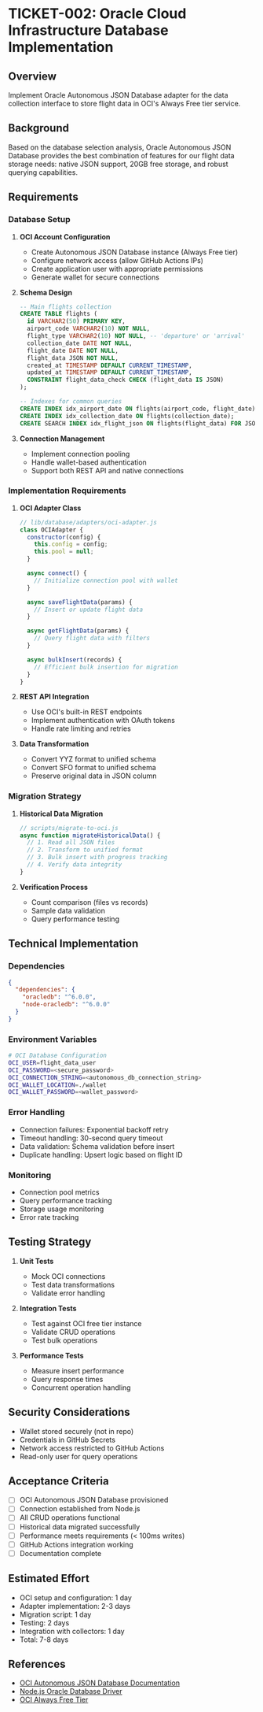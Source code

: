 # TICKET-002: Oracle Cloud Infrastructure Database Implementation

## Overview
Implement Oracle Autonomous JSON Database adapter for the data collection interface to store flight data in OCI's Always Free tier service.

## Background
Based on the database selection analysis, Oracle Autonomous JSON Database provides the best combination of features for our flight data storage needs: native JSON support, 20GB free storage, and robust querying capabilities.

## Requirements

### Database Setup
1. **OCI Account Configuration**
   - Create Autonomous JSON Database instance (Always Free tier)
   - Configure network access (allow GitHub Actions IPs)
   - Create application user with appropriate permissions
   - Generate wallet for secure connections

2. **Schema Design**
   ```sql
   -- Main flights collection
   CREATE TABLE flights (
     id VARCHAR2(50) PRIMARY KEY,
     airport_code VARCHAR2(10) NOT NULL,
     flight_type VARCHAR2(10) NOT NULL, -- 'departure' or 'arrival'
     collection_date DATE NOT NULL,
     flight_date DATE NOT NULL,
     flight_data JSON NOT NULL,
     created_at TIMESTAMP DEFAULT CURRENT_TIMESTAMP,
     updated_at TIMESTAMP DEFAULT CURRENT_TIMESTAMP,
     CONSTRAINT flight_data_check CHECK (flight_data IS JSON)
   );

   -- Indexes for common queries
   CREATE INDEX idx_airport_date ON flights(airport_code, flight_date);
   CREATE INDEX idx_collection_date ON flights(collection_date);
   CREATE SEARCH INDEX idx_flight_json ON flights(flight_data) FOR JSON;
   ```

3. **Connection Management**
   - Implement connection pooling
   - Handle wallet-based authentication
   - Support both REST API and native connections

### Implementation Requirements

1. **OCI Adapter Class**
   ```javascript
   // lib/database/adapters/oci-adapter.js
   class OCIAdapter {
     constructor(config) {
       this.config = config;
       this.pool = null;
     }

     async connect() {
       // Initialize connection pool with wallet
     }

     async saveFlightData(params) {
       // Insert or update flight data
     }

     async getFlightData(params) {
       // Query flight data with filters
     }

     async bulkInsert(records) {
       // Efficient bulk insertion for migration
     }
   }
   ```

2. **REST API Integration**
   - Use OCI's built-in REST endpoints
   - Implement authentication with OAuth tokens
   - Handle rate limiting and retries

3. **Data Transformation**
   - Convert YYZ format to unified schema
   - Convert SFO format to unified schema
   - Preserve original data in JSON column

### Migration Strategy

1. **Historical Data Migration**
   ```javascript
   // scripts/migrate-to-oci.js
   async function migrateHistoricalData() {
     // 1. Read all JSON files
     // 2. Transform to unified format
     // 3. Bulk insert with progress tracking
     // 4. Verify data integrity
   }
   ```

2. **Verification Process**
   - Count comparison (files vs records)
   - Sample data validation
   - Query performance testing

## Technical Implementation

### Dependencies
```json
{
  "dependencies": {
    "oracledb": "^6.0.0",
    "node-oracledb": "^6.0.0"
  }
}
```

### Environment Variables
```bash
# OCI Database Configuration
OCI_USER=flight_data_user
OCI_PASSWORD=<secure_password>
OCI_CONNECTION_STRING=<autonomous_db_connection_string>
OCI_WALLET_LOCATION=./wallet
OCI_WALLET_PASSWORD=<wallet_password>
```

### Error Handling
- Connection failures: Exponential backoff retry
- Timeout handling: 30-second query timeout
- Data validation: Schema validation before insert
- Duplicate handling: Upsert logic based on flight ID

### Monitoring
- Connection pool metrics
- Query performance tracking
- Storage usage monitoring
- Error rate tracking

## Testing Strategy

1. **Unit Tests**
   - Mock OCI connections
   - Test data transformations
   - Validate error handling

2. **Integration Tests**
   - Test against OCI free tier instance
   - Validate CRUD operations
   - Test bulk operations

3. **Performance Tests**
   - Measure insert performance
   - Query response times
   - Concurrent operation handling

## Security Considerations
- Wallet stored securely (not in repo)
- Credentials in GitHub Secrets
- Network access restricted to GitHub Actions
- Read-only user for query operations

## Acceptance Criteria
- [ ] OCI Autonomous JSON Database provisioned
- [ ] Connection established from Node.js
- [ ] All CRUD operations functional
- [ ] Historical data migrated successfully
- [ ] Performance meets requirements (< 100ms writes)
- [ ] GitHub Actions integration working
- [ ] Documentation complete

## Estimated Effort
- OCI setup and configuration: 1 day
- Adapter implementation: 2-3 days
- Migration script: 1 day
- Testing: 2 days
- Integration with collectors: 1 day
- Total: 7-8 days

## References
- [OCI Autonomous JSON Database Documentation](https://docs.oracle.com/en/cloud/paas/autonomous-json-database/)
- [Node.js Oracle Database Driver](https://oracle.github.io/node-oracledb/)
- [OCI Always Free Tier](https://www.oracle.com/cloud/free/)
